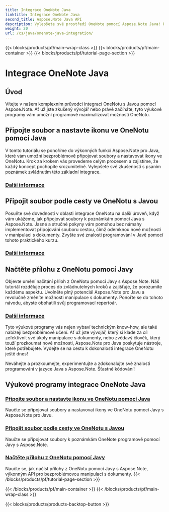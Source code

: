 ```yaml
---
title: Integrace OneNote Java
linktitle: Integrace OneNote Java
second_title: Aspose.Note Java API
description: Vylepšete své prostředí OneNote pomocí Aspose.Note Java! Prozkoumejte výukové programy pro připojování souborů, nastavení ikon a načítání příloh programově pomocí Javy.
weight: 20
url: /cs/java/onenote-java-integration/
---
```


{{< blocks/products/pf/main-wrap-class >}}
{{< blocks/products/pf/main-container >}}
{{< blocks/products/pf/tutorial-page-section >}}

# Integrace OneNote Java

## Úvod

Vítejte v našem komplexním průvodci integrací OneNotu s Javou pomocí Aspose.Note. Ať už jste zkušený vývojář nebo právě začínáte, tyto výukové programy vám umožní programově maximalizovat možnosti OneNotu.

## Připojte soubor a nastavte ikonu ve OneNotu pomocí Java
V tomto tutoriálu se ponoříme do výkonných funkcí Aspose.Note pro Java, které vám umožní bezproblémově připojovat soubory a nastavovat ikony ve OneNotu. Krok za krokem vás provedeme celým procesem a zajistíme, že každý koncept pochopíte srozumitelně. Vylepšete své zkušenosti s psaním poznámek zvládnutím této základní integrace.

### [Další informace](./attach-file-and-set-icon/)

## Připojit soubor podle cesty ve OneNotu s Javou
Posuňte své dovednosti v oblasti integrace OneNotu na další úroveň, když vám ukážeme, jak připojovat soubory k poznámkám pomocí Java s Aspose.Note. Jasné a stručné pokyny vám pomohou bez námahy implementovat připojování souboru cestou, čímž odemknou nové možnosti v manipulaci s dokumenty. Zvyšte své znalosti programování v Javě pomocí tohoto praktického kurzu.

### [Další informace](./attach-file-by-path/)

## Načtěte přílohu z OneNotu pomocí Javy
Objevte umění načítání příloh z OneNotu pomocí Javy s Aspose.Note. Náš tutoriál rozděluje proces do zvládnutelných kroků a zajišťuje, že porozumíte každému aspektu. Uvolněte plný potenciál Aspose.Note pro Javu a revolučně změníte možnosti manipulace s dokumenty. Ponořte se do tohoto návodu, abyste obohatili svůj programovací repertoár.

### [Další informace](./retrieve-attachment/)

Tyto výukové programy vás nejen vybaví technickým know-how, ale také nabízejí bezproblémové učení. Ať už jste vývojář, který si klade za cíl zefektivnit své úkoly manipulace s dokumenty, nebo zvědavý člověk, který touží prozkoumat nové možnosti, Aspose.Note pro Java poskytuje nástroje, které potřebujete. Vydejte se na cestu k dokonalosti integrace OneNotu ještě dnes!

Neváhejte a prozkoumejte, experimentujte a zdokonalujte své znalosti programování v jazyce Java s Aspose.Note. Šťastné kódování!
## Výukové programy integrace OneNote Java
### [Připojte soubor a nastavte ikonu ve OneNotu pomocí Java](./attach-file-and-set-icon/)
Naučte se připojovat soubory a nastavovat ikony ve OneNotu pomocí Javy s Aspose.Note pro Javu.
### [Připojit soubor podle cesty ve OneNotu s Javou](./attach-file-by-path/)
Naučte se připojovat soubory k poznámkám OneNote programově pomocí Javy s Aspose.Note.
### [Načtěte přílohu z OneNotu pomocí Javy](./retrieve-attachment/)
Naučte se, jak načíst přílohy z OneNotu pomocí Javy s Aspose.Note, výkonným API pro bezproblémovou manipulaci s dokumenty.
{{< /blocks/products/pf/tutorial-page-section >}}

{{< /blocks/products/pf/main-container >}}
{{< /blocks/products/pf/main-wrap-class >}}

{{< blocks/products/products-backtop-button >}}
